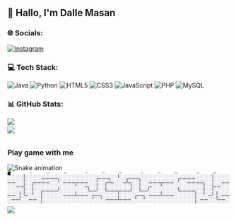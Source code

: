 ## 💫 Hallo, I'm Dalle Masan

### 🌐 Socials:

[![Instagram](https://img.shields.io/badge/Instagram-%23E4405F.svg?logo=Instagram&logoColor=white)](https://instagram.com/daalleeeee_)

### 💻 Tech Stack:

![Java](https://img.shields.io/badge/java-%23ED8B00.svg?style=for-the-badge&logo=openjdk&logoColor=white) ![Python](https://img.shields.io/badge/python-3670A0?style=for-the-badge&logo=python&logoColor=ffdd54) ![HTML5](https://img.shields.io/badge/html5-%23E34F26.svg?style=for-the-badge&logo=html5&logoColor=white) ![CSS3](https://img.shields.io/badge/css3-%231572B6.svg?style=for-the-badge&logo=css3&logoColor=white) ![JavaScript](https://img.shields.io/badge/javascript-%23323330.svg?style=for-the-badge&logo=javascript&logoColor=%23F7DF1E) ![PHP](https://img.shields.io/badge/php-%23777BB4.svg?style=for-the-badge&logo=php&logoColor=white) ![MySQL](https://img.shields.io/badge/mysql-4479A1.svg?style=for-the-badge&logo=mysql&logoColor=white)

### 📊 GitHub Stats:

![](https://github-readme-stats.vercel.app/api?username=Daalleee&theme=shadow_green&hide_border=false&include_all_commits=false&count_private=false)<br/>
![](https://nirzak-streak-stats.vercel.app/?user=Daalleee&theme=shadow_green&hide_border=false)<br>

##

<!-- Proudly created with GPRM ( https://gprm.itsvg.in ) -->

<h3 align="left">Play game with me</h3>
<img src="https://raw.githubusercontent.com/Daalleee/Daalleee/output/snake.svg" alt="Snake animation" />

<picture>
  <source media="(prefers-color-scheme: dark)" srcset="https://raw.githubusercontent.com/Daalleee/Daalleee/output/pacman-contribution-graph-dark.svg">
  <source media="(prefers-color-scheme: light)" srcset="https://raw.githubusercontent.com/Daalleee/Daalleee/output/pacman-contribution-graph.svg">
  <img alt="pacman contribution graph" src="https://raw.githubusercontent.com/Daalleee/Daalleee/output/pacman-contribution-graph.svg">
</picture>

<img align="left" src="https://visitor-badge.laobi.icu/badge?page_id=Daalleee.Daalleee&left_color=darkblue&right_color=darkgreen"  />
